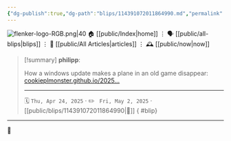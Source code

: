 ```yaml
---
{"dg-publish":true,"dg-path":"blips/114391072011864990.md","permalink":"/blips/114391072011864990/","title":"philipp on mastodon @ 2025-04-24"}
---
```



<div class="transclusion internal-embed is-loaded"><div class="markdown-embed">




![flenker-logo-RGB.png|40](/img/user/attachments/flenker-logo-RGB.png)
🏠 [[public/Index\|home]]  ⋮ 🗣️ [[public/all-blips\|blips]] ⋮  📝 [[public/All Articles\|articles]]  ⋮ 🕰️ [[public/now\|now]]


</div></div>


> [!summary] **philipp**:
>
> How a windows update makes a plane in an old game disappear: [cookieplmonster.github.io/2025…](https://cookieplmonster.github.io/2025/04/23/gta-san-andreas-win11-24h2-bug/)
> - - -
>
> 🗓️ <code>Thu, Apr 24, 2025</code>  · ✏️ <code> Fri, May 2, 2025</code>  · [[public/blips/114391072011864990\|🔗]]
{ #blip}


- - -

 👾
